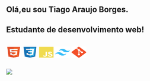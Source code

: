 ## Olá,eu sou Tiago Araujo Borges.

  
## Estudante de desenvolvimento web!

  
<div style="display: inline_block"><br>
    <img align="center" alt="tiago-HTML" height="30" width="40" src="https://raw.githubusercontent.com/devicons/devicon/master/icons/html5/html5-original.svg">
    <img align="center" alt="tiago-CSS" height="30" width="40" src="https://raw.githubusercontent.com/devicons/devicon/master/icons/css3/css3-original.svg">
    <img align="center" alt="tiago-js" height="30" width="40" src="https://raw.githubusercontent.com/devicons/devicon/master/icons/javascript/javascript-plain.svg">
  <img align="center" alt="tiago-js" height="30" width="40" src="https://raw.githubusercontent.com/devicons/devicon/master/icons/tailwindcss/tailwindcss-original.svg">
<img align="center" alt="tiago-js" height="30" width="40" src="https://raw.githubusercontent.com/devicons/devicon/master/icons/git/git-original.svg">

  
  ##
 


  <a href="https://www.linkedin.com/in/tiago-araujo-borges-084208116/" target="_blank"><img src="https://img.shields.io/badge/-LinkedIn-%230077B5?style=for-the-badge&logo=linkedin&logoColor=white" target="_blank"></a> 
  
</div>
